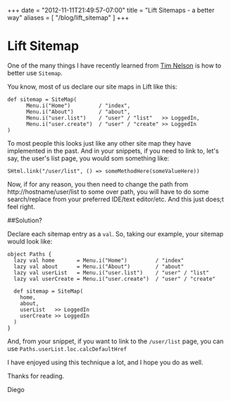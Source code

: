+++
date = "2012-11-11T21:49:57-07:00"
title = "Lift Sitemaps - a better way"
aliases = [
	"/blog/lift_sitemap"
]
+++

[title: ]: /
[category: Lift]: /
[date: 2012/11/11]: /
[tags: {lift, scala, site map}]: /


# Lift Sitemap

One of the many things I have recently learned from [Tim Nelson](https://twitter.com/eltimn) is how to better use `Sitemap`.

You know, most of us declare our site maps in Lift like this:

```
def sitemap = SiteMap(
      Menu.i("Home")         / "index",
      Menu.i("About")        / "about",
      Menu.i("user.list")    / "user" / "list"   >> LoggedIn,
      Menu.i("user.create")  / "user" / "create" >> LoggedIn
)
```

To most people this looks just like any other site map they have implemented in the past. And in your snippets, if you need to link to, let's say, the user's list page, you would som something like:

    SHtml.link("/user/list", () => someMethodHere(someValueHere))

Now, if for any reason, you then need to change the path from http://hostname/user/list to some over path, you will have to do some search/replace from your preferred IDE/text editor/etc. And this just does;t feel right.

##Solution?

Declare each sitemap entry as a `val`. So, taking our example, your sitemap would look like:

```
object Paths {
  lazy val home       = Menu.i("Home")         / "index"
  lazy val about      = Menu.i("About")        / "about"
  lazy val userList   = Menu.i("user.list")    / "user" / "list"
  lazy val userCreate = Menu.i("user.create")  / "user" / "create"

  def sitemap = SiteMap(
    home,
    about,
    userList   >> LoggedIn
    userCreate >> LoggedIn
  )
}
```

And, from your snippet, if you want to link to the `/user/list` page, you can use `Paths.userList.loc.calcDefaultHref`

I have enjoyed using this technique a lot, and I hope you do as well.

Thanks for reading.

  Diego
